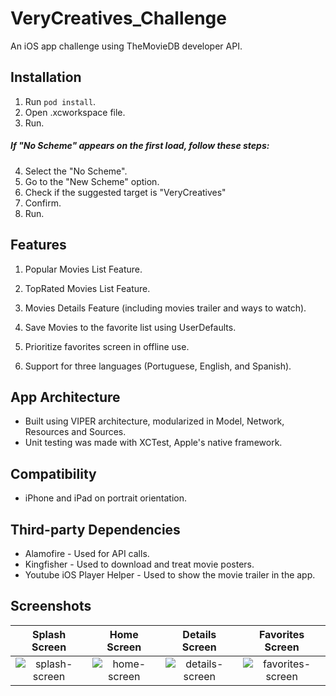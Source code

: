 # VeryCreatives_Challenge

An iOS app challenge using TheMovieDB developer API.

## Installation
1. Run ``` pod install ```.
2. Open .xcworkspace file.
3. Run.

##### If "No Scheme" appears on the first load, follow these steps:
4. Select the "No Scheme".
5. Go to the "New Scheme" option.
6. Check if the suggested target is "VeryCreatives"
7. Confirm.
8. Run.

## Features
1. Popular Movies List Feature.

2. TopRated Movies List Feature.

3. Movies Details Feature (including movies trailer and ways to watch).

4. Save Movies to the favorite list using UserDefaults.

5. Prioritize favorites screen in offline use.

6. Support for three languages (Portuguese, English, and Spanish).

## App Architecture

* Built using VIPER architecture, modularized in Model, Network, Resources and Sources.
* Unit testing was made with XCTest, Apple's native framework.

## Compatibility

* iPhone and iPad on portrait orientation.

## Third-party Dependencies

* Alamofire - Used for API calls.
* Kingfisher - Used to download and treat movie posters.
* Youtube iOS Player Helper - Used to show the movie trailer in the app.

## Screenshots
| Splash Screen    | Home Screen       | Details Screen      | Favorites Screen   | 
|:----------------:|:-----------------:|:-------------------:|:------------------:|
|![splash-screen][]| ![home-screen][]  | ![details-screen][] |![favorites-screen][]|

[splash-screen]: https://gitlab.com/savyobrenner/verycreatives_challenge/-/raw/main/sources/IMG_6582.PNG
[home-screen]: https://gitlab.com/savyobrenner/verycreatives_challenge/-/raw/main/sources/IMG_6583.PNG
[details-screen]: https://gitlab.com/savyobrenner/verycreatives_challenge/-/raw/main/sources/IMG_6586.PNG
[favorites-screen]: https://gitlab.com/savyobrenner/verycreatives_challenge/-/raw/c495419cccb74ec31d0bb40073f2faa3111c0574/sources/IMG_6585.PNG
